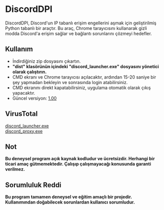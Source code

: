 # DiscordDPI
DiscordDPI, Discord'un IP tabanlı erişim engellerini aşmak için geliştirilmiş Python tabanlı bir araçtır. Bu araç, Chrome tarayıcısını kullanarak gizli modda Discord'a erişim sağlar ve bağlantı sorunlarını çözmeyi hedefler.

## Kullanım
- İndirdiğiniz zip dosyasını çıkartın.
- **"dist" klasörünün içindeki "discord_launcher.exe" dosyasını yönetici olarak çalıştırın.**
- CMD ekranı ve Chrome tarayıcısı açılacaktır, ardından 15-20 saniye bir şey yapmadan bekleyin ve sonrasında login atabilirsiniz.
- CMD ekranını direkt kapatabilirsiniz, uygulama otomatik olarak çıkış yapacaktır.
- Güncel versiyon: [1.00](https://github.com/7xyiit/DiscordDPI-Turkey/releases/tag/1.00)

## VirusTotal
[discord_launcher.exe](https://www.virustotal.com/gui/file/870cfd12bf2a44085ef1a8f10f5bc093bd72655dde6a78e45241785cbdd85c4f)<br>
[discord_proxy.exe](https://www.virustotal.com/gui/file/d0d816e2349eef1c8ef9296122a9b69a6093f42bf8f439fb8a6fa1511f138d47)

## Not
**Bu deneysel program açık kaynak kodludur ve ücretsizdir. Herhangi bir ticari amaç gütmemektedir. Çalışıp çalışmayacağı konusunda garanti verilmez.**

## Sorumluluk Reddi
**Bu program tamamen deneysel ve eğitim amaçlı bir projedir. Kullanımından doğabilecek sorunlardan kullanıcı sorumludur.**

